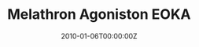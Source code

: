 ---
title: Melathron Agoniston EOKA
summary: Rehabilitation Center
# tags: ["VSTM", "Cognitive"]
date: "2010-01-06T00:00:00Z"

# Optional external URL for project (replaces project detail page).
external_link: "http://www.melathronagonistoneoka.com.cy"

image:
  caption: 
  focal_point: 

# links:
# - icon: twitter
#  icon_pack: fab
#  name: Follow
#  url: ""https://twitter.com/georgecushen
# url_code: ""
# url_pdf: ""
# url_slides: ""
# url_video: ""

# Slides (optional).
#   Associate this project with Markdown slides.
#   Simply enter your slide deck's filename without extension.
#   E.g. `slides = "example-slides"` references `content/slides/example-slides.md`.
#   Otherwise, set `slides = ""`.
# slides: ""
---